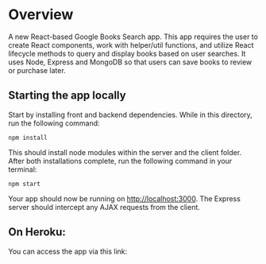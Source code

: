 # Overview
A new React-based Google Books Search app. This app requires the user to create React components, work with helper/util functions, and utilize React lifecycle methods to query and display books based on user searches. It uses Node, Express and MongoDB so that users can save books to review or purchase later.

## Starting the app locally
Start by installing front and backend dependencies. While in this directory, run the following command:

```
npm install
```

This should install node modules within the server and the client folder. After both installations complete, run the following command in your terminal:

```
npm start
```

Your app should now be running on <http://localhost:3000>. The Express server should intercept any AJAX requests from the client.
​
## On Heroku:

You can access the app via this link: 


